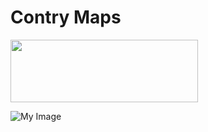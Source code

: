 # Contry Maps

<img src="blob/master//images/ContryMap.png" width="300" height="100">

![My Image](../images/ContryMap.png)



